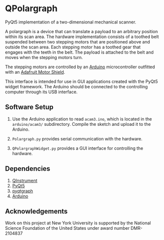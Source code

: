 # QPolargraph
PyQt5 implementation of a two-dimensional mechanical scanner.

A polargraph is a device that can translate a payload to an arbitrary
position within its scan area. The hardware implementation consists
of a toothed belt suspended between two stepping motors that
are positioned above and outside the scan area. Each stepping motor
has a toothed gear that engages with the teeth in the belt. 
The payload is attached to the belt and moves when the stepping motors
turn.

The stepping motors are controlled by an
[Arduino](https://www.arduino.cc/) 
microcontroller outfitted with an
[Adafruit Motor Shield](https://www.adafruit.com/product/1438).

This interface is intended for use in GUI applications created with
the PyQt5 widget framework. The Arduino should be connected to the
controlling computer through its USB interface.

## Software Setup
1. Use the Arduino application to read `acam3.ino`, which is located
   in the `arduino/acam3/` subdirectory.
   Compile the sketch and upload it to the Arduino.
   
2. `Polargraph.py` provides serial communication with the hardware.

3. `QPolargraphWidget.py` provides a GUI interface for controlling the hardware.

## Dependencies
1. [QInstrument](https://github.com/davidgrier/QInstrument)
2. [PyQt5](https://pypi.org/project/PyQt5/)
3. [pyqtgraph](https://www.pyqtgraph.org/)
4. [Arduino](https://www.arduino.cc/)

## Acknowledgements

Work on this project at New York University is supported by
the National Science Foundation of the United States under award
number DMR-2104837
